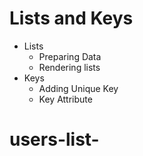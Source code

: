 # Lists and Keys

- Lists
  - Preparing Data
  - Rendering lists
- Keys
  - Adding Unique Key
  - Key Attribute
# users-list-
